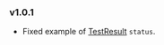 ### v1.0.1
- Fixed example of [TestResult](https://nominal.stoplight.io/docs/dmi/schemas/test-result) `status`.
